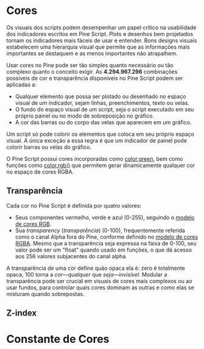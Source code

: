 
# Cores

Os visuais dos scripts podem desempenhar um papel crítico na usabilidade dos indicadores escritos em Pine Script. Plots e desenhos bem projetados tornam os indicadores mais fáceis de usar e entender. Bons designs visuais estabelecem uma hierarquia visual que permite que as informações mais importantes se destaquem e as menos importantes não atrapalhem.

Usar cores no Pine pode ser tão simples quanto necessário ou tão complexo quanto o conceito exigir. As __4.294.967.296__ combinações possíveis de cor e transparência disponíveis no Pine Script podem ser aplicadas a:

- Qualquer elemento que possa ser plotado ou desenhado no espaço visual de um indicador, sejam linhas, preenchimentos, texto ou velas.
- O fundo do espaço visual de um script, seja o script executado em seu próprio painel ou no modo de sobreposição no gráfico.
- A cor das barras ou do corpo das velas que aparecem em um gráfico.

Um script só pode colorir os elementos que coloca em seu próprio espaço visual. A única exceção a essa regra é que um indicador de painel pode colorir barras ou velas do gráfico.

O Pine Script possui cores incorporadas como [color.green](https://br.tradingview.com/pine-script-reference/v5/#const_color{dot}green), bem como funções como [color.rgb()](https://br.tradingview.com/pine-script-reference/v5/#fun_color{dot}rgb) que permitem gerar dinamicamente qualquer cor no espaço de cores RGBA.

## Transparência

Cada cor no Pine Script é definida por quatro valores:

- Seus componentes vermelho, verde e azul (0-255), seguindo o [modelo de cores RGB](https://en.wikipedia.org/wiki/RGB_color_spaces).
- Sua _transparency_ (_transparência_) (0-100), frequentemente referida como o canal Alpha fora do Pine, conforme definido no [modelo de cores RGBA](https://en.wikipedia.org/wiki/RGB_color_spaces). Mesmo que a transparência seja expressa na faixa de 0-100, seu valor pode ser um "float" quando usado em funções, o que dá acesso aos 256 valores subjacentes do canal alpha.

A transparência de uma cor define quão opaca ela é: zero é totalmente opaca, 100 torna a _cor—qualquer_ que _seja—invisível_. Modular a transparência pode ser crucial em visuais de cores mais complexos ou ao usar fundos, para controlar quais cores dominam as outras e como elas se misturam quando sobrepostas.

## Z-index


# Constante de Cores
